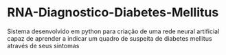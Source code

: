 # RNA-Diagnostico-Diabetes-Mellitus
Sistema desenvolvido em python para criação de uma rede neural artificial capaz de aprender a indicar um quadro de suspeita de diabetes mellitus através de seus sintomas
